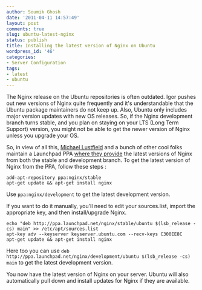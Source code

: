 ```yaml
---
author: Soumik Ghosh
date: '2011-04-11 14:57:49'
layout: post
comments: true
slug: ubuntu-latest-nginx
status: publish
title: Installing the latest version of Nginx on Ubuntu
wordpress_id: '46'
categories:
- Server Configuration
tags:
- latest
- ubuntu
---
```


The Nginx release on the Ubuntu repositories is often outdated. Igor pushes
out new versions of Nginx quite frequently and it's understandable that the
Ubuntu package maintainers do not keep up. Also, Ubuntu only includes major
version updates with new OS releases. So, if the Nginx development branch
turns stable, and you plan on staying on your LTS (Long Term Support) version,
you might not be able to get the newer version of Nginx unless you upgrade
your OS.

So, in view of all this, [Michael Lustfield][1] and a bunch of other cool
folks maintain a Launchpad PPA [where they provide][2] the latest versions of
Nginx from both the stable and development branch. To get the latest version
of Nginx from the PPA, follow these steps :

	add-apt-repository ppa:nginx/stable
	apt-get update && apt-get install nginx

Use `ppa:nginx/development` to get the latest development version.

If you want to do it manually, you'll need to edit your sources.list, import
the appropriate key, and then install/upgrade Nginx.

	echo "deb http://ppa.launchpad.net/nginx/stable/ubuntu $(lsb_release -cs) main" >> /etc/apt/sources.list
	apt-key adv --keyserver keyserver.ubuntu.com --recv-keys C300EE8C
	apt-get update && apt-get install nginx

Here too you can use `deb http://ppa.launchpad.net/nginx/development/ubuntu
$(lsb_release -cs) main` to get the latest development version.

You now have the latest version of Nginx on your server. Ubuntu will also
automatically pull down and install updates for Nginx if they are available.

   [1]: http://profarius.com/
   [2]: https://launchpad.net/~nginx

